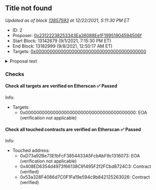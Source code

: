 ## Title not found

_Updated as of block [13857593](https://etherscan.io/block/13857593) at 12/22/2021, 5:11:30 PM ET_

- ID: 2
- Proposer: [0x23122238253343Ea36088Ee1F19951904594506f](https://etherscan.io/address/0x23122238253343Ea36088Ee1F19951904594506f)
- Start Block: 13142679 (9/1/2021, 7:15:30 PM ET)
- End Block: 13182999 (9/8/2021, 12:50:17 AM ET)
- Targets: [0x0000000000000000000000000000000000000000](https://etherscan.io/address/0x0000000000000000000000000000000000000000#code)

<details>
  <summary>Proposal text</summary>

> ""
</details>

### Checks
#### Check all targets are verified on Etherscan ✅ Passed
  




Info:
- Targets:
    - 0x0000000000000000000000000000000000000000: EOA (verification not applicable)

#### Check all touched contracts are verified on Etherscan ✅ Passed
  




Info:
- Touched address:
    - 0xD73a92Be73EfbFcF3854433A5FcbAbF9c1316073: EOA (verification not applicable)
    - 0x408ED6354d4973f66138C91495F2f2FCbd8724C3: Contract (verified)
    - 0x53a328F4086d7C0F1Fa19e594c9b842125263026: Contract (verified)
